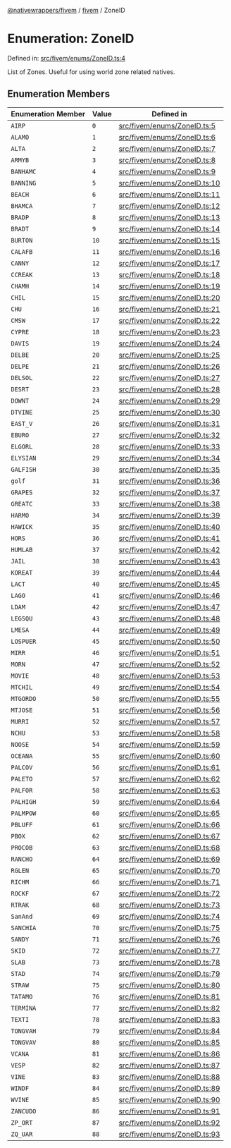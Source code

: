 [@nativewrappers/fivem](../../README.md) / [fivem](../README.md) / ZoneID

# Enumeration: ZoneID

Defined in: [src/fivem/enums/ZoneID.ts:4](https://github.com/nativewrappers/fivem/blob/b9a4f02a0f902a29cccc3c350b3c8379abeb4a1b/src/fivem/enums/ZoneID.ts#L4)

List of Zones. Useful for using world zone related natives.

## Enumeration Members

| Enumeration Member | Value | Defined in |
| ------ | ------ | ------ |
| <a id="airp"></a> `AIRP` | `0` | [src/fivem/enums/ZoneID.ts:5](https://github.com/nativewrappers/fivem/blob/b9a4f02a0f902a29cccc3c350b3c8379abeb4a1b/src/fivem/enums/ZoneID.ts#L5) |
| <a id="alamo"></a> `ALAMO` | `1` | [src/fivem/enums/ZoneID.ts:6](https://github.com/nativewrappers/fivem/blob/b9a4f02a0f902a29cccc3c350b3c8379abeb4a1b/src/fivem/enums/ZoneID.ts#L6) |
| <a id="alta"></a> `ALTA` | `2` | [src/fivem/enums/ZoneID.ts:7](https://github.com/nativewrappers/fivem/blob/b9a4f02a0f902a29cccc3c350b3c8379abeb4a1b/src/fivem/enums/ZoneID.ts#L7) |
| <a id="armyb"></a> `ARMYB` | `3` | [src/fivem/enums/ZoneID.ts:8](https://github.com/nativewrappers/fivem/blob/b9a4f02a0f902a29cccc3c350b3c8379abeb4a1b/src/fivem/enums/ZoneID.ts#L8) |
| <a id="banhamc"></a> `BANHAMC` | `4` | [src/fivem/enums/ZoneID.ts:9](https://github.com/nativewrappers/fivem/blob/b9a4f02a0f902a29cccc3c350b3c8379abeb4a1b/src/fivem/enums/ZoneID.ts#L9) |
| <a id="banning"></a> `BANNING` | `5` | [src/fivem/enums/ZoneID.ts:10](https://github.com/nativewrappers/fivem/blob/b9a4f02a0f902a29cccc3c350b3c8379abeb4a1b/src/fivem/enums/ZoneID.ts#L10) |
| <a id="beach"></a> `BEACH` | `6` | [src/fivem/enums/ZoneID.ts:11](https://github.com/nativewrappers/fivem/blob/b9a4f02a0f902a29cccc3c350b3c8379abeb4a1b/src/fivem/enums/ZoneID.ts#L11) |
| <a id="bhamca"></a> `BHAMCA` | `7` | [src/fivem/enums/ZoneID.ts:12](https://github.com/nativewrappers/fivem/blob/b9a4f02a0f902a29cccc3c350b3c8379abeb4a1b/src/fivem/enums/ZoneID.ts#L12) |
| <a id="bradp"></a> `BRADP` | `8` | [src/fivem/enums/ZoneID.ts:13](https://github.com/nativewrappers/fivem/blob/b9a4f02a0f902a29cccc3c350b3c8379abeb4a1b/src/fivem/enums/ZoneID.ts#L13) |
| <a id="bradt"></a> `BRADT` | `9` | [src/fivem/enums/ZoneID.ts:14](https://github.com/nativewrappers/fivem/blob/b9a4f02a0f902a29cccc3c350b3c8379abeb4a1b/src/fivem/enums/ZoneID.ts#L14) |
| <a id="burton"></a> `BURTON` | `10` | [src/fivem/enums/ZoneID.ts:15](https://github.com/nativewrappers/fivem/blob/b9a4f02a0f902a29cccc3c350b3c8379abeb4a1b/src/fivem/enums/ZoneID.ts#L15) |
| <a id="calafb"></a> `CALAFB` | `11` | [src/fivem/enums/ZoneID.ts:16](https://github.com/nativewrappers/fivem/blob/b9a4f02a0f902a29cccc3c350b3c8379abeb4a1b/src/fivem/enums/ZoneID.ts#L16) |
| <a id="canny"></a> `CANNY` | `12` | [src/fivem/enums/ZoneID.ts:17](https://github.com/nativewrappers/fivem/blob/b9a4f02a0f902a29cccc3c350b3c8379abeb4a1b/src/fivem/enums/ZoneID.ts#L17) |
| <a id="ccreak"></a> `CCREAK` | `13` | [src/fivem/enums/ZoneID.ts:18](https://github.com/nativewrappers/fivem/blob/b9a4f02a0f902a29cccc3c350b3c8379abeb4a1b/src/fivem/enums/ZoneID.ts#L18) |
| <a id="chamh"></a> `CHAMH` | `14` | [src/fivem/enums/ZoneID.ts:19](https://github.com/nativewrappers/fivem/blob/b9a4f02a0f902a29cccc3c350b3c8379abeb4a1b/src/fivem/enums/ZoneID.ts#L19) |
| <a id="chil"></a> `CHIL` | `15` | [src/fivem/enums/ZoneID.ts:20](https://github.com/nativewrappers/fivem/blob/b9a4f02a0f902a29cccc3c350b3c8379abeb4a1b/src/fivem/enums/ZoneID.ts#L20) |
| <a id="chu"></a> `CHU` | `16` | [src/fivem/enums/ZoneID.ts:21](https://github.com/nativewrappers/fivem/blob/b9a4f02a0f902a29cccc3c350b3c8379abeb4a1b/src/fivem/enums/ZoneID.ts#L21) |
| <a id="cmsw"></a> `CMSW` | `17` | [src/fivem/enums/ZoneID.ts:22](https://github.com/nativewrappers/fivem/blob/b9a4f02a0f902a29cccc3c350b3c8379abeb4a1b/src/fivem/enums/ZoneID.ts#L22) |
| <a id="cypre"></a> `CYPRE` | `18` | [src/fivem/enums/ZoneID.ts:23](https://github.com/nativewrappers/fivem/blob/b9a4f02a0f902a29cccc3c350b3c8379abeb4a1b/src/fivem/enums/ZoneID.ts#L23) |
| <a id="davis"></a> `DAVIS` | `19` | [src/fivem/enums/ZoneID.ts:24](https://github.com/nativewrappers/fivem/blob/b9a4f02a0f902a29cccc3c350b3c8379abeb4a1b/src/fivem/enums/ZoneID.ts#L24) |
| <a id="delbe"></a> `DELBE` | `20` | [src/fivem/enums/ZoneID.ts:25](https://github.com/nativewrappers/fivem/blob/b9a4f02a0f902a29cccc3c350b3c8379abeb4a1b/src/fivem/enums/ZoneID.ts#L25) |
| <a id="delpe"></a> `DELPE` | `21` | [src/fivem/enums/ZoneID.ts:26](https://github.com/nativewrappers/fivem/blob/b9a4f02a0f902a29cccc3c350b3c8379abeb4a1b/src/fivem/enums/ZoneID.ts#L26) |
| <a id="delsol"></a> `DELSOL` | `22` | [src/fivem/enums/ZoneID.ts:27](https://github.com/nativewrappers/fivem/blob/b9a4f02a0f902a29cccc3c350b3c8379abeb4a1b/src/fivem/enums/ZoneID.ts#L27) |
| <a id="desrt"></a> `DESRT` | `23` | [src/fivem/enums/ZoneID.ts:28](https://github.com/nativewrappers/fivem/blob/b9a4f02a0f902a29cccc3c350b3c8379abeb4a1b/src/fivem/enums/ZoneID.ts#L28) |
| <a id="downt"></a> `DOWNT` | `24` | [src/fivem/enums/ZoneID.ts:29](https://github.com/nativewrappers/fivem/blob/b9a4f02a0f902a29cccc3c350b3c8379abeb4a1b/src/fivem/enums/ZoneID.ts#L29) |
| <a id="dtvine"></a> `DTVINE` | `25` | [src/fivem/enums/ZoneID.ts:30](https://github.com/nativewrappers/fivem/blob/b9a4f02a0f902a29cccc3c350b3c8379abeb4a1b/src/fivem/enums/ZoneID.ts#L30) |
| <a id="east_v"></a> `EAST_V` | `26` | [src/fivem/enums/ZoneID.ts:31](https://github.com/nativewrappers/fivem/blob/b9a4f02a0f902a29cccc3c350b3c8379abeb4a1b/src/fivem/enums/ZoneID.ts#L31) |
| <a id="eburo"></a> `EBURO` | `27` | [src/fivem/enums/ZoneID.ts:32](https://github.com/nativewrappers/fivem/blob/b9a4f02a0f902a29cccc3c350b3c8379abeb4a1b/src/fivem/enums/ZoneID.ts#L32) |
| <a id="elgorl"></a> `ELGORL` | `28` | [src/fivem/enums/ZoneID.ts:33](https://github.com/nativewrappers/fivem/blob/b9a4f02a0f902a29cccc3c350b3c8379abeb4a1b/src/fivem/enums/ZoneID.ts#L33) |
| <a id="elysian"></a> `ELYSIAN` | `29` | [src/fivem/enums/ZoneID.ts:34](https://github.com/nativewrappers/fivem/blob/b9a4f02a0f902a29cccc3c350b3c8379abeb4a1b/src/fivem/enums/ZoneID.ts#L34) |
| <a id="galfish"></a> `GALFISH` | `30` | [src/fivem/enums/ZoneID.ts:35](https://github.com/nativewrappers/fivem/blob/b9a4f02a0f902a29cccc3c350b3c8379abeb4a1b/src/fivem/enums/ZoneID.ts#L35) |
| <a id="golf"></a> `golf` | `31` | [src/fivem/enums/ZoneID.ts:36](https://github.com/nativewrappers/fivem/blob/b9a4f02a0f902a29cccc3c350b3c8379abeb4a1b/src/fivem/enums/ZoneID.ts#L36) |
| <a id="grapes"></a> `GRAPES` | `32` | [src/fivem/enums/ZoneID.ts:37](https://github.com/nativewrappers/fivem/blob/b9a4f02a0f902a29cccc3c350b3c8379abeb4a1b/src/fivem/enums/ZoneID.ts#L37) |
| <a id="greatc"></a> `GREATC` | `33` | [src/fivem/enums/ZoneID.ts:38](https://github.com/nativewrappers/fivem/blob/b9a4f02a0f902a29cccc3c350b3c8379abeb4a1b/src/fivem/enums/ZoneID.ts#L38) |
| <a id="harmo"></a> `HARMO` | `34` | [src/fivem/enums/ZoneID.ts:39](https://github.com/nativewrappers/fivem/blob/b9a4f02a0f902a29cccc3c350b3c8379abeb4a1b/src/fivem/enums/ZoneID.ts#L39) |
| <a id="hawick"></a> `HAWICK` | `35` | [src/fivem/enums/ZoneID.ts:40](https://github.com/nativewrappers/fivem/blob/b9a4f02a0f902a29cccc3c350b3c8379abeb4a1b/src/fivem/enums/ZoneID.ts#L40) |
| <a id="hors"></a> `HORS` | `36` | [src/fivem/enums/ZoneID.ts:41](https://github.com/nativewrappers/fivem/blob/b9a4f02a0f902a29cccc3c350b3c8379abeb4a1b/src/fivem/enums/ZoneID.ts#L41) |
| <a id="humlab"></a> `HUMLAB` | `37` | [src/fivem/enums/ZoneID.ts:42](https://github.com/nativewrappers/fivem/blob/b9a4f02a0f902a29cccc3c350b3c8379abeb4a1b/src/fivem/enums/ZoneID.ts#L42) |
| <a id="jail"></a> `JAIL` | `38` | [src/fivem/enums/ZoneID.ts:43](https://github.com/nativewrappers/fivem/blob/b9a4f02a0f902a29cccc3c350b3c8379abeb4a1b/src/fivem/enums/ZoneID.ts#L43) |
| <a id="koreat"></a> `KOREAT` | `39` | [src/fivem/enums/ZoneID.ts:44](https://github.com/nativewrappers/fivem/blob/b9a4f02a0f902a29cccc3c350b3c8379abeb4a1b/src/fivem/enums/ZoneID.ts#L44) |
| <a id="lact"></a> `LACT` | `40` | [src/fivem/enums/ZoneID.ts:45](https://github.com/nativewrappers/fivem/blob/b9a4f02a0f902a29cccc3c350b3c8379abeb4a1b/src/fivem/enums/ZoneID.ts#L45) |
| <a id="lago"></a> `LAGO` | `41` | [src/fivem/enums/ZoneID.ts:46](https://github.com/nativewrappers/fivem/blob/b9a4f02a0f902a29cccc3c350b3c8379abeb4a1b/src/fivem/enums/ZoneID.ts#L46) |
| <a id="ldam"></a> `LDAM` | `42` | [src/fivem/enums/ZoneID.ts:47](https://github.com/nativewrappers/fivem/blob/b9a4f02a0f902a29cccc3c350b3c8379abeb4a1b/src/fivem/enums/ZoneID.ts#L47) |
| <a id="legsqu"></a> `LEGSQU` | `43` | [src/fivem/enums/ZoneID.ts:48](https://github.com/nativewrappers/fivem/blob/b9a4f02a0f902a29cccc3c350b3c8379abeb4a1b/src/fivem/enums/ZoneID.ts#L48) |
| <a id="lmesa"></a> `LMESA` | `44` | [src/fivem/enums/ZoneID.ts:49](https://github.com/nativewrappers/fivem/blob/b9a4f02a0f902a29cccc3c350b3c8379abeb4a1b/src/fivem/enums/ZoneID.ts#L49) |
| <a id="lospuer"></a> `LOSPUER` | `45` | [src/fivem/enums/ZoneID.ts:50](https://github.com/nativewrappers/fivem/blob/b9a4f02a0f902a29cccc3c350b3c8379abeb4a1b/src/fivem/enums/ZoneID.ts#L50) |
| <a id="mirr"></a> `MIRR` | `46` | [src/fivem/enums/ZoneID.ts:51](https://github.com/nativewrappers/fivem/blob/b9a4f02a0f902a29cccc3c350b3c8379abeb4a1b/src/fivem/enums/ZoneID.ts#L51) |
| <a id="morn"></a> `MORN` | `47` | [src/fivem/enums/ZoneID.ts:52](https://github.com/nativewrappers/fivem/blob/b9a4f02a0f902a29cccc3c350b3c8379abeb4a1b/src/fivem/enums/ZoneID.ts#L52) |
| <a id="movie"></a> `MOVIE` | `48` | [src/fivem/enums/ZoneID.ts:53](https://github.com/nativewrappers/fivem/blob/b9a4f02a0f902a29cccc3c350b3c8379abeb4a1b/src/fivem/enums/ZoneID.ts#L53) |
| <a id="mtchil"></a> `MTCHIL` | `49` | [src/fivem/enums/ZoneID.ts:54](https://github.com/nativewrappers/fivem/blob/b9a4f02a0f902a29cccc3c350b3c8379abeb4a1b/src/fivem/enums/ZoneID.ts#L54) |
| <a id="mtgordo"></a> `MTGORDO` | `50` | [src/fivem/enums/ZoneID.ts:55](https://github.com/nativewrappers/fivem/blob/b9a4f02a0f902a29cccc3c350b3c8379abeb4a1b/src/fivem/enums/ZoneID.ts#L55) |
| <a id="mtjose"></a> `MTJOSE` | `51` | [src/fivem/enums/ZoneID.ts:56](https://github.com/nativewrappers/fivem/blob/b9a4f02a0f902a29cccc3c350b3c8379abeb4a1b/src/fivem/enums/ZoneID.ts#L56) |
| <a id="murri"></a> `MURRI` | `52` | [src/fivem/enums/ZoneID.ts:57](https://github.com/nativewrappers/fivem/blob/b9a4f02a0f902a29cccc3c350b3c8379abeb4a1b/src/fivem/enums/ZoneID.ts#L57) |
| <a id="nchu"></a> `NCHU` | `53` | [src/fivem/enums/ZoneID.ts:58](https://github.com/nativewrappers/fivem/blob/b9a4f02a0f902a29cccc3c350b3c8379abeb4a1b/src/fivem/enums/ZoneID.ts#L58) |
| <a id="noose"></a> `NOOSE` | `54` | [src/fivem/enums/ZoneID.ts:59](https://github.com/nativewrappers/fivem/blob/b9a4f02a0f902a29cccc3c350b3c8379abeb4a1b/src/fivem/enums/ZoneID.ts#L59) |
| <a id="oceana"></a> `OCEANA` | `55` | [src/fivem/enums/ZoneID.ts:60](https://github.com/nativewrappers/fivem/blob/b9a4f02a0f902a29cccc3c350b3c8379abeb4a1b/src/fivem/enums/ZoneID.ts#L60) |
| <a id="palcov"></a> `PALCOV` | `56` | [src/fivem/enums/ZoneID.ts:61](https://github.com/nativewrappers/fivem/blob/b9a4f02a0f902a29cccc3c350b3c8379abeb4a1b/src/fivem/enums/ZoneID.ts#L61) |
| <a id="paleto"></a> `PALETO` | `57` | [src/fivem/enums/ZoneID.ts:62](https://github.com/nativewrappers/fivem/blob/b9a4f02a0f902a29cccc3c350b3c8379abeb4a1b/src/fivem/enums/ZoneID.ts#L62) |
| <a id="palfor"></a> `PALFOR` | `58` | [src/fivem/enums/ZoneID.ts:63](https://github.com/nativewrappers/fivem/blob/b9a4f02a0f902a29cccc3c350b3c8379abeb4a1b/src/fivem/enums/ZoneID.ts#L63) |
| <a id="palhigh"></a> `PALHIGH` | `59` | [src/fivem/enums/ZoneID.ts:64](https://github.com/nativewrappers/fivem/blob/b9a4f02a0f902a29cccc3c350b3c8379abeb4a1b/src/fivem/enums/ZoneID.ts#L64) |
| <a id="palmpow"></a> `PALMPOW` | `60` | [src/fivem/enums/ZoneID.ts:65](https://github.com/nativewrappers/fivem/blob/b9a4f02a0f902a29cccc3c350b3c8379abeb4a1b/src/fivem/enums/ZoneID.ts#L65) |
| <a id="pbluff"></a> `PBLUFF` | `61` | [src/fivem/enums/ZoneID.ts:66](https://github.com/nativewrappers/fivem/blob/b9a4f02a0f902a29cccc3c350b3c8379abeb4a1b/src/fivem/enums/ZoneID.ts#L66) |
| <a id="pbox"></a> `PBOX` | `62` | [src/fivem/enums/ZoneID.ts:67](https://github.com/nativewrappers/fivem/blob/b9a4f02a0f902a29cccc3c350b3c8379abeb4a1b/src/fivem/enums/ZoneID.ts#L67) |
| <a id="procob"></a> `PROCOB` | `63` | [src/fivem/enums/ZoneID.ts:68](https://github.com/nativewrappers/fivem/blob/b9a4f02a0f902a29cccc3c350b3c8379abeb4a1b/src/fivem/enums/ZoneID.ts#L68) |
| <a id="rancho"></a> `RANCHO` | `64` | [src/fivem/enums/ZoneID.ts:69](https://github.com/nativewrappers/fivem/blob/b9a4f02a0f902a29cccc3c350b3c8379abeb4a1b/src/fivem/enums/ZoneID.ts#L69) |
| <a id="rglen"></a> `RGLEN` | `65` | [src/fivem/enums/ZoneID.ts:70](https://github.com/nativewrappers/fivem/blob/b9a4f02a0f902a29cccc3c350b3c8379abeb4a1b/src/fivem/enums/ZoneID.ts#L70) |
| <a id="richm"></a> `RICHM` | `66` | [src/fivem/enums/ZoneID.ts:71](https://github.com/nativewrappers/fivem/blob/b9a4f02a0f902a29cccc3c350b3c8379abeb4a1b/src/fivem/enums/ZoneID.ts#L71) |
| <a id="rockf"></a> `ROCKF` | `67` | [src/fivem/enums/ZoneID.ts:72](https://github.com/nativewrappers/fivem/blob/b9a4f02a0f902a29cccc3c350b3c8379abeb4a1b/src/fivem/enums/ZoneID.ts#L72) |
| <a id="rtrak"></a> `RTRAK` | `68` | [src/fivem/enums/ZoneID.ts:73](https://github.com/nativewrappers/fivem/blob/b9a4f02a0f902a29cccc3c350b3c8379abeb4a1b/src/fivem/enums/ZoneID.ts#L73) |
| <a id="sanand"></a> `SanAnd` | `69` | [src/fivem/enums/ZoneID.ts:74](https://github.com/nativewrappers/fivem/blob/b9a4f02a0f902a29cccc3c350b3c8379abeb4a1b/src/fivem/enums/ZoneID.ts#L74) |
| <a id="sanchia"></a> `SANCHIA` | `70` | [src/fivem/enums/ZoneID.ts:75](https://github.com/nativewrappers/fivem/blob/b9a4f02a0f902a29cccc3c350b3c8379abeb4a1b/src/fivem/enums/ZoneID.ts#L75) |
| <a id="sandy"></a> `SANDY` | `71` | [src/fivem/enums/ZoneID.ts:76](https://github.com/nativewrappers/fivem/blob/b9a4f02a0f902a29cccc3c350b3c8379abeb4a1b/src/fivem/enums/ZoneID.ts#L76) |
| <a id="skid"></a> `SKID` | `72` | [src/fivem/enums/ZoneID.ts:77](https://github.com/nativewrappers/fivem/blob/b9a4f02a0f902a29cccc3c350b3c8379abeb4a1b/src/fivem/enums/ZoneID.ts#L77) |
| <a id="slab"></a> `SLAB` | `73` | [src/fivem/enums/ZoneID.ts:78](https://github.com/nativewrappers/fivem/blob/b9a4f02a0f902a29cccc3c350b3c8379abeb4a1b/src/fivem/enums/ZoneID.ts#L78) |
| <a id="stad"></a> `STAD` | `74` | [src/fivem/enums/ZoneID.ts:79](https://github.com/nativewrappers/fivem/blob/b9a4f02a0f902a29cccc3c350b3c8379abeb4a1b/src/fivem/enums/ZoneID.ts#L79) |
| <a id="straw"></a> `STRAW` | `75` | [src/fivem/enums/ZoneID.ts:80](https://github.com/nativewrappers/fivem/blob/b9a4f02a0f902a29cccc3c350b3c8379abeb4a1b/src/fivem/enums/ZoneID.ts#L80) |
| <a id="tatamo"></a> `TATAMO` | `76` | [src/fivem/enums/ZoneID.ts:81](https://github.com/nativewrappers/fivem/blob/b9a4f02a0f902a29cccc3c350b3c8379abeb4a1b/src/fivem/enums/ZoneID.ts#L81) |
| <a id="termina"></a> `TERMINA` | `77` | [src/fivem/enums/ZoneID.ts:82](https://github.com/nativewrappers/fivem/blob/b9a4f02a0f902a29cccc3c350b3c8379abeb4a1b/src/fivem/enums/ZoneID.ts#L82) |
| <a id="texti"></a> `TEXTI` | `78` | [src/fivem/enums/ZoneID.ts:83](https://github.com/nativewrappers/fivem/blob/b9a4f02a0f902a29cccc3c350b3c8379abeb4a1b/src/fivem/enums/ZoneID.ts#L83) |
| <a id="tongvah"></a> `TONGVAH` | `79` | [src/fivem/enums/ZoneID.ts:84](https://github.com/nativewrappers/fivem/blob/b9a4f02a0f902a29cccc3c350b3c8379abeb4a1b/src/fivem/enums/ZoneID.ts#L84) |
| <a id="tongvav"></a> `TONGVAV` | `80` | [src/fivem/enums/ZoneID.ts:85](https://github.com/nativewrappers/fivem/blob/b9a4f02a0f902a29cccc3c350b3c8379abeb4a1b/src/fivem/enums/ZoneID.ts#L85) |
| <a id="vcana"></a> `VCANA` | `81` | [src/fivem/enums/ZoneID.ts:86](https://github.com/nativewrappers/fivem/blob/b9a4f02a0f902a29cccc3c350b3c8379abeb4a1b/src/fivem/enums/ZoneID.ts#L86) |
| <a id="vesp"></a> `VESP` | `82` | [src/fivem/enums/ZoneID.ts:87](https://github.com/nativewrappers/fivem/blob/b9a4f02a0f902a29cccc3c350b3c8379abeb4a1b/src/fivem/enums/ZoneID.ts#L87) |
| <a id="vine"></a> `VINE` | `83` | [src/fivem/enums/ZoneID.ts:88](https://github.com/nativewrappers/fivem/blob/b9a4f02a0f902a29cccc3c350b3c8379abeb4a1b/src/fivem/enums/ZoneID.ts#L88) |
| <a id="windf"></a> `WINDF` | `84` | [src/fivem/enums/ZoneID.ts:89](https://github.com/nativewrappers/fivem/blob/b9a4f02a0f902a29cccc3c350b3c8379abeb4a1b/src/fivem/enums/ZoneID.ts#L89) |
| <a id="wvine"></a> `WVINE` | `85` | [src/fivem/enums/ZoneID.ts:90](https://github.com/nativewrappers/fivem/blob/b9a4f02a0f902a29cccc3c350b3c8379abeb4a1b/src/fivem/enums/ZoneID.ts#L90) |
| <a id="zancudo"></a> `ZANCUDO` | `86` | [src/fivem/enums/ZoneID.ts:91](https://github.com/nativewrappers/fivem/blob/b9a4f02a0f902a29cccc3c350b3c8379abeb4a1b/src/fivem/enums/ZoneID.ts#L91) |
| <a id="zp_ort"></a> `ZP_ORT` | `87` | [src/fivem/enums/ZoneID.ts:92](https://github.com/nativewrappers/fivem/blob/b9a4f02a0f902a29cccc3c350b3c8379abeb4a1b/src/fivem/enums/ZoneID.ts#L92) |
| <a id="zq_uar"></a> `ZQ_UAR` | `88` | [src/fivem/enums/ZoneID.ts:93](https://github.com/nativewrappers/fivem/blob/b9a4f02a0f902a29cccc3c350b3c8379abeb4a1b/src/fivem/enums/ZoneID.ts#L93) |
